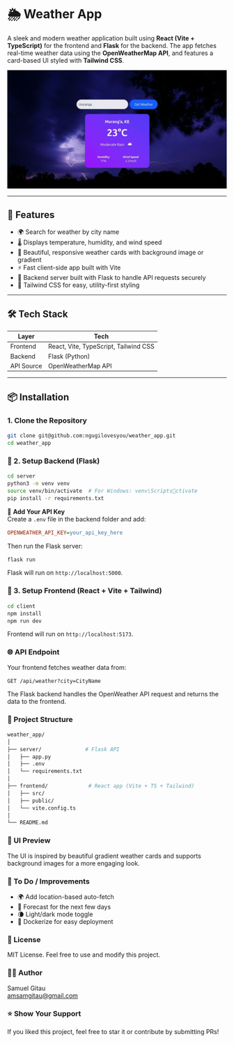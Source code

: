 
# 🌦️ Weather App

A sleek and modern weather application built using **React (Vite + TypeScript)** for the frontend and **Flask** for the backend. The app fetches real-time weather data using the **OpenWeatherMap API**, and features a card-based UI styled with **Tailwind CSS**.

![Weather Card UI](./client/public/assets/weather.jpg) 

---

## 🚀 Features

- 🌍 Search for weather by city name
- 🌡️ Displays temperature, humidity, and wind speed
- 🌈 Beautiful, responsive weather cards with background image or gradient
- ⚡ Fast client-side app built with Vite
- 🧠 Backend server built with Flask to handle API requests securely
- 🎨 Tailwind CSS for easy, utility-first styling

---

## 🛠️ Tech Stack

| Layer      | Tech           |
|------------|----------------|
| Frontend   | React, Vite, TypeScript, Tailwind CSS |
| Backend    | Flask (Python) |
| API Source | OpenWeatherMap API |

---

## 📦 Installation

### 1. Clone the Repository

```bash
git clone git@github.com:ngugilovesyou/weather_app.git
cd weather_app
```

### 🔧 2. Setup Backend (Flask)

```bash
cd server
python3 -m venv venv
source venv/bin/activate  # For Windows: venv\Scriptsctivate
pip install -r requirements.txt
```

🔑 **Add Your API Key**  
Create a `.env` file in the backend folder and add:

```ini
OPENWEATHER_API_KEY=your_api_key_here
```

Then run the Flask server:

```bash
flask run
```

Flask will run on `http://localhost:5000`.

### 🎨 3. Setup Frontend (React + Vite + Tailwind)

```bash
cd client
npm install
npm run dev
```

Frontend will run on `http://localhost:5173`.

### 🌐 API Endpoint  
Your frontend fetches weather data from:

```http
GET /api/weather?city=CityName
```

The Flask backend handles the OpenWeather API request and returns the data to the frontend.

### 📁 Project Structure

```bash
weather_app/
│
├── server/              # Flask API
│   ├── app.py
│   ├── .env
│   └── requirements.txt
│
├── frontend/             # React app (Vite + TS + Tailwind)
│   ├── src/
│   ├── public/
│   └── vite.config.ts
│
└── README.md
```

### 📸 UI Preview  
The UI is inspired by beautiful gradient weather cards and supports background images for a more engaging look.

### 🧪 To Do / Improvements

- 🌍 Add location-based auto-fetch
- 📆 Forecast for the next few days
- 🌘 Light/dark mode toggle
- 🐳 Dockerize for easy deployment

### 📄 License  
MIT License. Feel free to use and modify this project.

### 👨‍💻 Author  
Samuel Gitau  
amsamgitau@gmail.com

### ⭐️ Show Your Support  
If you liked this project, feel free to star it or contribute by submitting PRs!
